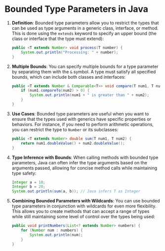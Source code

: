 
# Bounded Type Parameters in Java

1. **Definition**: Bounded type parameters allow you to restrict the types that can be used as type arguments in a generic class, interface, or method. This is done using the `extends` keyword to specify an upper bound (the class or interface that the type must extend):
   ```java
   public <T extends Number> void process(T number) {
       System.out.println("Processing: " + number);
   }
   ```

2. **Multiple Bounds**: You can specify multiple bounds for a type parameter by separating them with the `&` symbol. A type must satisfy all specified bounds, which can include both classes and interfaces:
   ```java
   public <T extends Number & Comparable<T>> void compare(T num1, T num2) {
       if (num1.compareTo(num2) > 0) {
           System.out.println(num1 + " is greater than " + num2);
       }
   }
   ```

3. **Use Cases**: Bounded type parameters are useful when you want to ensure that the types used with generics have specific properties or behaviors. For instance, if you need to perform arithmetic operations, you can restrict the type to `Number` or its subclasses:
   ```java
   public <T extends Number> double sum(T num1, T num2) {
       return num1.doubleValue() + num2.doubleValue();
   }
   ```

4. **Type Inference with Bounds**: When calling methods with bounded type parameters, Java can often infer the type arguments based on the arguments passed, allowing for concise method calls while maintaining type safety:
   ```java
   Integer a = 10;
   Integer b = 20;
   System.out.println(sum(a, b)); // Java infers T as Integer
   ```

5. **Combining Bounded Parameters with Wildcards**: You can use bounded type parameters in conjunction with wildcards for even more flexibility. This allows you to create methods that can accept a range of types while still maintaining some level of control over the types being used:
   ```java
   public void printNumbers(List<? extends Number> numbers) {
       for (Number num : numbers) {
           System.out.println(num);
       }
   }
   ```
